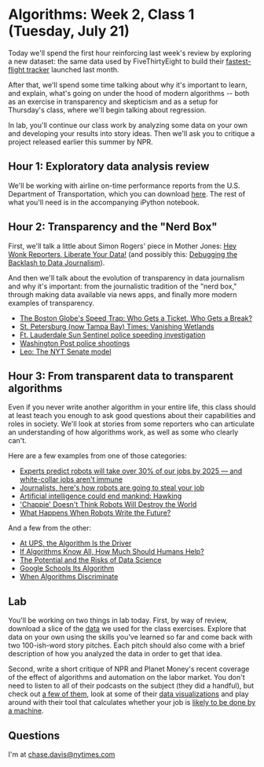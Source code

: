 # Algorithms: Week 2, Class 1 (Tuesday, July 21)

Today we'll spend the first hour reinforcing last week's review by exploring a new dataset: the same data used by FiveThirtyEight to build their [fastest-flight tracker](http://projects.fivethirtyeight.com/flights/) launched last month.

After that, we'll spend some time talking about why it's important to learn, and explain, what's going on under the hood of modern algorithms -- both as an exercise in transparency and skepticism and as a setup for Thursday's class, where we'll begin talking about regression.

In lab, you'll continue our class work by analyzing some data on your own and developing your results into story ideas. Then we'll ask you to critique a project released earlier this summer by NPR.

## Hour 1: Exploratory data analysis review

We'll be working with airline on-time performance reports from the U.S. Department of Transportation, which you can download [here](http://www.transtats.bts.gov/DL_SelectFields.asp?Table_ID=236&DB_Short_Name=On-Time). The rest of what you'll need is in the accompanying iPython notebook.

## Hour 2: Transparency and the "Nerd Box"

First, we'll talk a little about Simon Rogers' piece in Mother Jones: [Hey Wonk Reporters, Liberate Your Data!](http://www.motherjones.com/media/2014/04/vox-538-upshot-open-data-missing) (and possibly this: [Debugging the Backlash to Data Journalism](http://towcenter.org/debugging-the-backlash-to-data-journalism/)).

And then we'll talk about the evolution of transparency in data journalism and why it's important: from the journalistic tradition of the "nerd box," through making data available via news apps, and finally more modern examples of transparency.

  - [The Boston Globe's Speed Trap: Who Gets a Ticket, Who Gets a Break?](http://www.boston.com/globe/metro/packages/tickets/study.pdf)
  - [St. Petersburg (now Tampa Bay) Times: Vanishing Wetlands](http://www.sptimes.com/2006/webspecials06/wetlands/)
  - [Ft. Lauderdale Sun Sentinel police speeding investigation](http://databases.sun-sentinel.com/news/broward/ftlaudCopSpeeds/ftlaudCopSpeeds_list.php)
  - [Washington Post police shootings](http://www.washingtonpost.com/national/how-the-washington-post-is-examining-police-shootings-in-the-us/2015/06/29/f42c10b2-151b-11e5-9518-f9e0a8959f32_story.html)
  - [Leo: The NYT Senate model](http://www.nytimes.com/newsgraphics/2014/senate-model/methodology.html)

## Hour 3: From transparent data to transparent algorithms

Even if you never write another algorithm in your entire life, this class should at least teach you enough to ask good questions about their capabilities and roles in society. We'll look at stories from some reporters who can articulate an understanding of how algorithms work, as well as some who clearly can't.

Here are a few examples from one of those categories:

  - [Experts predict robots will take over 30% of our jobs by 2025 — and white-collar jobs aren't immune](http://www.businessinsider.com/experts-predict-that-one-third-of-jobs-will-be-replaced-by-robots-2015-5)
  - [Journalists, here's how robots are going to steal your job](http://www.newstatesman.com/future-proof/2014/03/journalists-heres-how-robots-are-going-steal-your-job)
  - [Artificial intelligence could end mankind: Hawking](http://www.cnbc.com/2014/05/04/artificial-intelligence-could-end-mankind-hawking.html)
  - ['Chappie' Doesn't Think Robots Will Destroy the World](http://www.nbcnews.com/tech/innovation/chappie-doesnt-think-robots-will-destroy-world-n305876)
  - [What Happens When Robots Write the Future?](http://op-talk.blogs.nytimes.com/2014/08/18/what-happens-when-robots-write-the-future/)

And a few from the other:

  - [At UPS, the Algorithm Is the Driver](http://www.wsj.com/articles/at-ups-the-algorithm-is-the-driver-1424136536)
  - [If Algorithms Know All, How Much Should Humans Help?](http://www.nytimes.com/2015/04/07/upshot/if-algorithms-know-all-how-much-should-humans-help.html?abt=0002&abg=0)
  - [The Potential and the Risks of Data Science](http://bits.blogs.nytimes.com/2013/04/07/the-potential-and-the-risks-of-data-science/)
  - [Google Schools Its Algorithm](http://www.nytimes.com/2011/03/06/weekinreview/06lohr.html)
  - [When Algorithms Discriminate](http://www.nytimes.com/2015/07/10/upshot/when-algorithms-discriminate.html)

## Lab

You'll be working on two things in lab today. First, by way of review, download a slice of the [data](http://www.transtats.bts.gov/DL_SelectFields.asp?Table_ID=236&DB_Short_Name=On-Time) we used for the class exercises. Explore that data on your own using the skills you've learned so far and come back with two 100-ish-word story pitches. Each pitch should also come with a brief description of how you analyzed the data in order to get that idea.

Second, write a short critique of NPR and Planet Money's recent coverage of the effect of algorithms and automation on the labor market. You don't need to listen to all of their podcasts on the subject (they did a handful), but check out [a few of them](http://www.npr.org/sections/money/2015/05/08/405270046/episode-622-humans-vs-robots), look at some of their [data visualizations](http://www.npr.org/sections/money/2015/05/21/408234543/will-your-job-be-done-by-a-machine) and play around with their tool that calculates whether your job is [likely to be done by a machine](http://www.npr.org/sections/money/2015/05/21/408234543/will-your-job-be-done-by-a-machine).

## Questions

I'm at chase.davis@nytimes.com